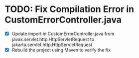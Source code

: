 # TODO: Fix Compilation Error in CustomErrorController.java

- [x] Update import in CustomErrorController.java from javax.servlet.http.HttpServletRequest to jakarta.servlet.http.HttpServletRequest
- [x] Rebuild the project using Maven to verify the fix
